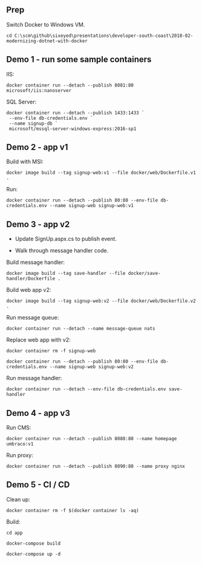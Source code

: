 ## Prep

Switch Docker to Windows VM.

```
cd C:\scm\github\sixeyed\presentations\developer-south-coast\2018-02-modernizing-dotnet-with-docker
```

## Demo 1 - run some sample containers

IIS:

```
docker container run --detach --publish 8081:80 microsoft/iis:nanoserver
```

SQL Server:

```
docker container run --detach --publish 1433:1433 `
 --env-file db-credentials.env `
 --name signup-db `
 microsoft/mssql-server-windows-express:2016-sp1
```

## Demo 2 - app v1

Build with MSI:

```
docker image build --tag signup-web:v1 --file docker/web/Dockerfile.v1 .
```

Run:

```
docker container run --detach --publish 80:80 --env-file db-credentials.env --name signup-web signup-web:v1
```

## Demo 3 - app v2

- Update SignUp.aspx.cs to publish event. 

- Walk through message handler code.

Build message handler:

```
docker image build --tag save-handler --file docker/save-handler/Dockerfile .
```

Build web app v2:

```
docker image build --tag signup-web:v2 --file docker/web/Dockerfile.v2 .
```

Run message queue:

```
docker container run --detach --name message-queue nats
```

Replace web app with v2:

```
docker container rm -f signup-web

docker container run --detach --publish 80:80 --env-file db-credentials.env --name signup-web signup-web:v2
```

Run message handler:

```
docker container run --detach --env-file db-credentials.env save-handler
```

## Demo 4 - app v3

Run CMS:

```
docker container run --detach --publish 8088:80 --name homepage umbraco:v1
```

Run proxy:

```
docker container run --detach --publish 8090:80 --name proxy nginx
```

## Demo 5 - CI / CD

Clean up:

```
docker container rm -f $(docker container ls -aq)
```

Build:

```
cd app

docker-compose build

docker-compose up -d
```
